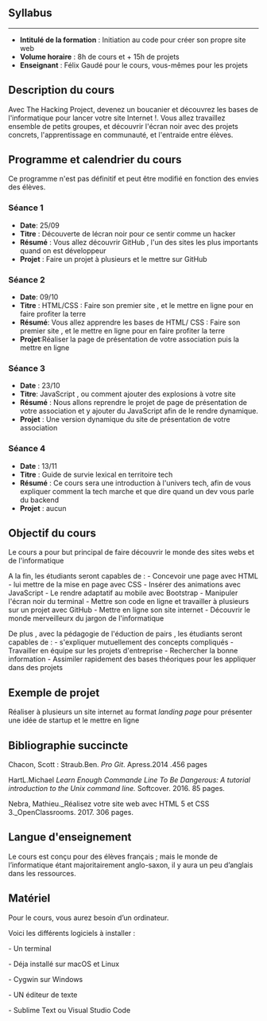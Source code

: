 
##         Syllabus
-------
* **Intitulé de la formation** : Initiation au code pour créer son propre site web
* **Volume horaire** : 8h de cours et + 15h de projets
*  **Enseignant** : Félix Gaudé pour le cours, vous-mêmes pour les projets

## Description du cours 

Avec The Hacking Project, devenez un boucanier et découvrez les bases de l'informatique pour lancer votre site Internet !.
Vous allez travaillez ensemble de petits groupes, et découvrir l'écran noir avec des projets concrets, l'apprentissage en communauté, et l'entraide entre élèves.

## Programme et calendrier du cours
Ce programme n'est pas définitif et peut être modifié en fonction des envies des élèves.

### Séance 1 
* **Date**: 25/09
* **Titre** : Découverte de lécran noir pour ce sentir comme un hacker
* **Résumé** : Vous allez découvrir GitHub , l'un des sites les plus importants
quand on est développeur
* **Projet** : Faire un projet à plusieurs et le mettre sur GitHub 

### Séance 2
* **Date**: 09/10
* **Titre** : HTML/CSS : Faire son premier site , et le mettre en ligne pour en faire profiter la terre
*  **Résumé**: Vous allez apprendre les bases de HTML/ CSS : Faire son premier site , et le mettre en ligne pour en faire profiter la terre
*  **Projet**:Réaliser la page de présentation de votre association puis la mettre en ligne

### Séance 3 
* **Date** : 23/10
* **Titre**: JavaScript , ou comment ajouter des explosions à votre site
* **Résumé** : Nous allons reprendre le projet de page de présentation de votre association et y ajouter du JavaScript afin de le rendre dynamique.
*  **Projet** : Une version dynamique du site de présentation de votre association

### Séance 4
* **Date** : 13/11 
*  **Titre** : Guide de survie lexical en territoire tech 
*  **Résumé** : Ce cours sera une introduction à l'univers tech, afin de vous expliquer comment la tech marche et que dire quand un dev vous parle du backend
*  **Projet** : aucun

## Objectif du cours
Le cours a pour but principal de faire découvrir le monde des sites webs et de l'informatique 

A la fin, les étudiants seront capables de :
*-* Concevoir une page avec HTML
*-* lui mettre de la mise en page avec CSS
*-* Insérer des animations avec JavaScript 
*-* Le rendre adaptatif au mobile avec Bootstrap
*-* Manipuler l'écran noir du terminal 
*-* Mettre son code en ligne et travailler à plusieurs sur un projet avec GitHub
*-* Mettre en ligne son site internet
*-* Découvrir le monde merveilleurx du jargon de l'informatique

De plus , avec la pédagogie de l'éduction de pairs , les étudiants seront capables de : 
*-* s'expliquer mutuellement des concepts compliqués
*-* Travailler en équipe sur les projets d'entreprise 
*-* Rechercher la bonne information 
*-* Assimiler rapidement des bases théoriques pour les appliquer dans des projets

## Exemple de projet
Réaliser à plusieurs un site internet au format _landing page_ pour présenter une idée de startup et le mettre en ligne

## Bibliographie succincte 
Chacon, Scott : Straub.Ben. _Pro Git_. Apress.2014 .456 pages

HartL.Michael _Learn Enough Commande Line To Be Dangerous: A tutorial introduction to the Unix command line._
Softcover. 2016. 85 pages.

Nebra, Mathieu._Réalisez votre site web avec HTML 5 et CSS 3._OpenClassrooms. 2017. 306 pages.

## Langue d'enseignement 

Le cours est conçu pour des élèves français ; mais le monde de l’informatique étant majoritairement anglo-saxon, il y aura un peu d’anglais dans les ressources.

## Matériel
Pour le cours, vous aurez besoin d’un ordinateur.

Voici les différents logiciels à installer :

*-* Un terminal
  
  *-* Déja installé sur macOS et Linux

  *-* Cygwin sur Windows

*-* UN éditeur de texte

*-* Sublime Text ou Visual Studio Code 
